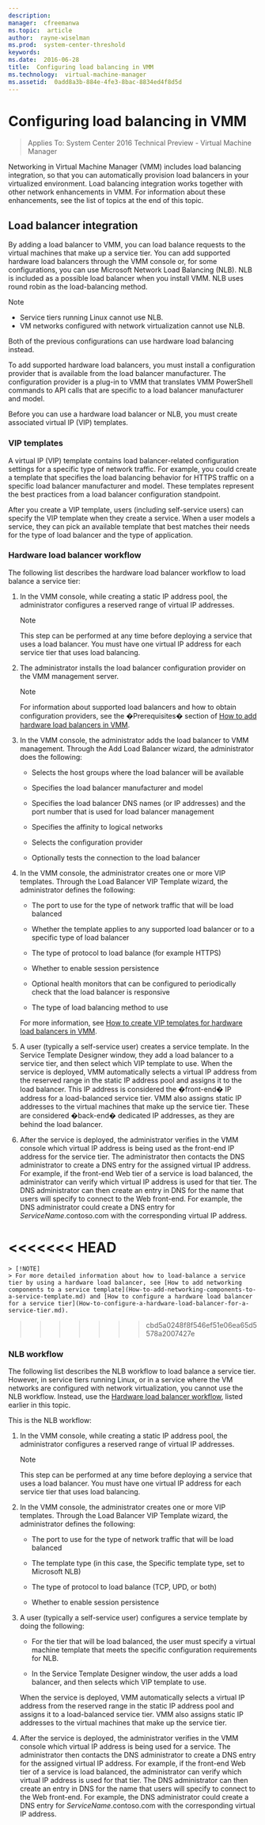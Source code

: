 ```yaml
---
description:  
manager:  cfreemanwa
ms.topic:  article
author:  rayne-wiselman
ms.prod:  system-center-threshold
keywords:  
ms.date:  2016-06-28
title:  Configuring load balancing in VMM
ms.technology:  virtual-machine-manager
ms.assetid:  0add8a3b-884e-4fe3-8bac-8834ed4f8d5d
---
```


# Configuring load balancing in VMM

>Applies To: System Center 2016 Technical Preview - Virtual Machine Manager

Networking in Virtual Machine Manager (VMM) includes load balancing integration, so that you can automatically provision load balancers in your virtualized environment. Load balancing integration works together with other network enhancements in VMM. For information about these enhancements, see the list of topics at the end of this topic.

## <a name="BKMK_LoadBalancerIntegration"></a>Load balancer integration
By adding a load balancer to VMM, you can load balance requests to the virtual machines that make up a service tier. You can add supported hardware load balancers through the VMM console or, for some configurations, you can use Microsoft Network Load Balancing (NLB). NLB is included as a possible load balancer when you install VMM. NLB uses round robin as the load-balancing method.

> [!NOTE]
> -   Service tiers running Linux cannot use NLB.
> -   VM networks configured with network virtualization cannot use NLB.
> 
> Both of the previous configurations can use hardware load balancing instead.

To add supported hardware load balancers, you must install a configuration provider that is available from the load balancer manufacturer. The configuration provider is a plug-in to VMM that translates VMM PowerShell commands to API calls that are specific to a load balancer manufacturer and model.

Before you can use a hardware load balancer or NLB, you must create associated virtual IP (VIP) templates.

### VIP templates
A virtual IP (VIP) template contains load balancer-related configuration settings for a specific type of network traffic. For example, you could create a template that specifies the load balancing behavior for HTTPS traffic on a specific load balancer manufacturer and model. These templates represent the best practices from a load balancer configuration standpoint.

After you create a VIP template, users (including self-service users) can specify the VIP template when they create a service. When a user models a service, they can pick an available template that best matches their needs for the type of load balancer and the type of application.



### <a name="BKMK_hw"></a>Hardware load balancer workflow
The following list describes the hardware load balancer workflow to load balance a service tier:

1.  In the VMM console, while creating a static IP address pool, the administrator configures a reserved range of virtual IP addresses.

    > [!NOTE]
    > This step can be performed at any time before deploying a service that uses a load balancer. You must have one virtual IP address for each service tier that uses load balancing.

2.  The administrator installs the load balancer configuration provider on the VMM management server.

    > [!NOTE]
    > For information about supported load balancers and how to obtain configuration providers, see the �Prerequisites� section of [How to add hardware load balancers in VMM](How-to-add-hardware-load-balancers-in-VMM.md).

3.  In the VMM console, the administrator adds the load balancer to VMM management. Through the Add Load Balancer wizard, the administrator does the following:

    -   Selects the host groups where the load balancer will be available

    -   Specifies the load balancer manufacturer and model

    -   Specifies the load balancer DNS names (or IP addresses) and the port number that is used for load balancer management

    -   Specifies the affinity to logical networks

    -   Selects the configuration provider

    -   Optionally tests the connection to the load balancer

4.  In the VMM console, the administrator creates one or more VIP templates. Through the Load Balancer VIP Template wizard, the administrator defines the following:

    -   The port to use for the type of network traffic that will be load balanced

    -   Whether the template applies to any supported load balancer or to a specific type of load balancer

    -   The type of protocol to load balance (for example HTTPS)

    -   Whether to enable session persistence

    -   Optional health monitors that can be configured to periodically check that the load balancer is responsive

    -   The type of load balancing method to use

    For more information, see [How to create VIP templates for hardware load balancers in VMM](How-to-create-VIP-templates-for-hardware-load-balancers-in-VMM.md).

5.  A user (typically a self-service user) creates a service template. In the Service Template Designer window, they add a load balancer to a service tier, and then select which VIP template to use. When the service is deployed, VMM automatically selects a virtual IP address from the reserved range in the static IP address pool and assigns it to the load balancer. This IP address is considered the �front-end� IP address for a load-balanced service tier. VMM also assigns static IP addresses to the virtual machines that make up the service tier. These are considered �back-end� dedicated IP addresses, as they are behind the load balancer.

6.  After the service is deployed, the administrator verifies in the VMM console which virtual IP address is being used as the front-end IP address for the service tier. The administrator then contacts the DNS administrator to create a DNS entry for the assigned virtual IP address. For example, if the front-end Web tier of a service is load balanced, the administrator can verify which virtual IP address is used for that tier. The DNS administrator can then create an entry in DNS for the name that users will specify to connect to the Web front-end. For example, the DNS administrator could create a DNS entry for *ServiceName*.contoso.com with the corresponding virtual IP address.

<<<<<<< HEAD
=======
    > [!NOTE]
    > For more detailed information about how to load-balance a service tier by using a hardware load balancer, see [How to add networking components to a service template](How-to-add-networking-components-to-a-service-template.md) and [How to configure a hardware load balancer for a service tier](How-to-configure-a-hardware-load-balancer-for-a-service-tier.md).
>>>>>>> cbd5a0248f8f546ef51e06ea65d5578a2007427e

### NLB workflow
The following list describes the NLB workflow to load balance a service tier. However, in service tiers running Linux, or in a service where the VM networks are configured with network virtualization, you cannot use the NLB workflow. Instead, use the [Hardware load balancer workflow](Configuring-load-balancing-in-VMM.md#BKMK_hw), listed earlier in this topic.

This is the NLB workflow:

1.  In the VMM console, while creating a static IP address pool, the administrator configures a reserved range of virtual IP addresses.

    > [!NOTE]
    > This step can be performed at any time before deploying a service that uses a load balancer. You must have one virtual IP address for each service tier that uses load balancing.

2.  In the VMM console, the administrator creates one or more VIP templates. Through the Load Balancer VIP Template wizard, the administrator defines the following:

    -   The port to use for the type of network traffic that will be load balanced

    -   The template type (in this case, the Specific template type, set to Microsoft NLB)

    -   The type of protocol to load balance (TCP, UPD, or both)

    -   Whether to enable session persistence

3.  A user (typically a self-service user) configures a service template by doing the following:

    -   For the tier that will be load balanced, the user must specify a virtual machine template that meets the specific configuration requirements for NLB. 

    -   In the Service Template Designer window, the user adds a load balancer, and then selects which VIP template to use.

    When the service is deployed, VMM automatically selects a virtual IP address from the reserved range in the static IP address pool and assigns it to a load-balanced service tier. VMM also assigns static IP addresses to the virtual machines that make up the service tier.

4.  After the service is deployed, the administrator verifies in the VMM console which virtual IP address is being used for a service. The administrator then contacts the DNS administrator to create a DNS entry for the assigned virtual IP address. For example, if the front-end Web tier of a service is load balanced, the administrator can verify which virtual IP address is used for that tier. The DNS administrator can then create an entry in DNS for the name that users will specify to connect to the Web front-end. For example, the DNS administrator could create a DNS entry for *ServiceName*.contoso.com with the corresponding virtual IP address.



